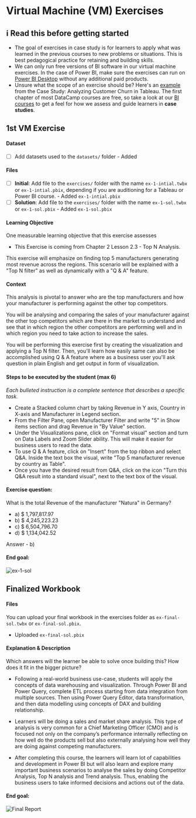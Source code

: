 # Virtual Machine (VM) Exercises

## :information_source: Read this before getting started
- The goal of exercises in case study is for learners to apply what was learned in the previous courses to new problems or situations. This is best pedagogical practice for retaining and building skills.
- We can only run free versions of BI software in our virtual machine exercises. In the case of Power BI, make sure the exercises can run on [Power BI Desktop](https://powerbi.microsoft.com/en-us/desktop/) without any additional paid products. 
- Unsure what the scope of an exercise should be? Here's an [example](https://campus.datacamp.com/courses/case-study-analyzing-customer-churn-in-tableau/exploratory-analysis-1?ex=4) from the Case Study: Analyzing Customer Churn in Tableau. The first chapter of most DataCamp courses are free, so take a look at our [BI courses](https://learn.datacamp.com/courses?technologies=Tableau&technologies=Power%20BI) to get a feel for how we assess and guide learners in **case studies**.

## 1st VM Exercise

#### Dataset

- [ ] Add datasets used to the `datasets/` folder - Added

#### Files

- [ ] **Initial**: Add file to the `exercises/`  folder with the name `ex-1-intial.twbx` or `ex-1-intial.pbix`, depending if you are auditioning for a Tableau or Power BI course. - Added `ex-1-intial.pbix`
- [ ] **Solution**: Add file to the `exercises/`  folder with the name `ex-1-sol.twbx` or `ex-1-sol.pbix` - Added `ex-1-sol.pbix`

#### Learning Objective

One measurable learning objective that this exercise assesses
- This Exercise is coming from Chapter 2 Lesson 2.3 - Top N Analysis. 

This exercise will emphasize on finding top 5 manufacturers generating most revenue across the regions. This scenario will be explained with a "Top N filter" as well as dynamically with a "Q & A" feature.

#### Context

This analysis is pivotal to answer who are the top manufacturers and how your manufacturer is performing against the other top competitors. 

You will be analysing and comparing the sales of your manufacturer against the other top competitors which are there in the market to understand and see that in which region the other competitors are performing well and in which region you need to take action to increase the sales.

You will be performing this exercise first by creating the visualization and applying a Top N filter. Then, you'll learn how easily same can also be accomplished using Q & A feature where as a business user you'll ask question in plain English and get output in form of visualization.


#### Steps to be executed by the student (max 6)

*Each bulleted instruction is a complete sentence that describes a specific task.*

- Create a Stacked column chart by taking Revenue in Y axis, Country in X-axis and Manufacturer in Legend section.
- From the Filter Pane, open Manufacturer Filter and write "5" in Show items section and drag Revenue in "By Value" section.
- Under the Visualizations pane, click on "Format visual" section and turn on Data Labels and Zoom Slider ability. This will make it easier for business users to read the data.
- To use Q & A feature, click on "Insert" from the top ribbon and select Q&A. Inside the text box the visual, write "Top 5 manufacturer revenue by country as Table".
- Once you have the desired result from Q&A, click on the icon "Turn this Q&A result into a standard visual", next to the text box of the visual.

#### Exercise question:

What is the total Revenue of the manufacturer "Natura" in Germany?

- a) $ 1,797,817.97
- b) $ 4,245,223.23
- c) $ 6,504,796.70
- d) $ 1,134,042.52

Answer - b)

#### End goal:

![ex-1-sol](https://user-images.githubusercontent.com/22573283/178680920-1afc13c1-3116-4d74-97a6-cef809d4ae5a.jpg)

## Finalized Workbook

#### Files
You can upload your final workbook in the exercises folder as `ex-final-sol.twbx` or `ex-final-sol.pbix`. 
- Uploaded `ex-final-sol.pbix`

#### Explanation & Description
Which answers will the learner be able to solve once building this? How does it fit in the bigger picture?

- Following a real-world business use-case, students will apply the concepts of data warehousing and visualization. 
Through Power BI and Power Query, complete ETL process starting from data integration from multiple sources. Then using Power Query Editor, data transformation, and then data modelling using concepts of DAX and building relationship. 

- Learners will be doing a sales and market share analysis. This type of analysis is very common for a Chief Marketing Officer (CMO) and is focused not only on the company’s performance internally reflecting on how well do the products sell but also externally analysing how well they are doing against competing manufacturers. 

- After completing this course, the learners will learn lot of capabilities and development in Power BI but will also learn and explore many important business scenarios to analyse the sales by doing Competitor Analysis, Top N analysis and Trend analysis.  Thus, enabling the business users to take informed decisions and actions out of the data.


#### End goal:

![Final Report](https://user-images.githubusercontent.com/22573283/178680963-521c7562-1be5-4376-bbad-e579fe4d92f9.jpg)

